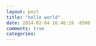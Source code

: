 ```yaml
---
layout: post
title: "hello world"
date: 2014-02-04 16:46:19 -0500
comments: true
categories: 
---
```

